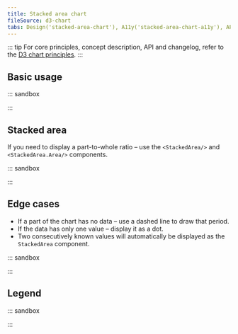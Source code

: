 ```yaml
---
title: Stacked area chart
fileSource: d3-chart
tabs: Design('stacked-area-chart'), A11y('stacked-area-chart-a11y'), API('stacked-area-chart-api'), Examples('stacked-area-chart-d3-code'), Changelog('d3-chart-changelog')
---
```


::: tip
For core principles, concept description, API and changelog, refer to the [D3 chart principles](/data-display/d3-chart/d3-chart).
:::

## Basic usage

::: sandbox

<script lang="tsx">
import React from 'react';
import { Chart } from '@semcore/ui/d3-chart';
import { curveCardinal } from 'd3-shape';

const formatDate = (type: 'axis' | 'tooltip') => (value) => {
  const options =
    type === 'axis'
      ? {
          month: 'short' as const,
          day: 'numeric' as const,
        }
      : {
          year: 'numeric' as const,
          month: 'long' as const,
          day: 'numeric' as const,
        };

  return new Intl.DateTimeFormat('en', options).format(value);
};

const Demo = () => {
  return (
    <Chart.Area
      data={data}
      plotWidth={500}
      plotHeight={200}
      groupKey={'time'}
      tooltipValueFormatter={formatDate('tooltip')}
      axisXValueFormatter={formatDate('axis')}
      stacked={true}
      curve={curveCardinal}
    />
  );
};

const date = new Date();
const data = [...Array(5).keys()].map((d, i) => ({
  time: new Date(date.setDate(date.getDate() + 5)),
  stack1: Math.random() * 5,
  stack2: Math.random() * 5,
  stack3: Math.random() * 5,
}));
</script>

:::

## Stacked area

If you need to display a part-to-whole ratio – use the `<StackedArea/>` and `<StackedArea.Area/>` components.

::: sandbox

<script lang="tsx">
import React from 'react';
import { Plot, XAxis, YAxis, minMax, StackedArea, HoverLine } from '@semcore/ui/d3-chart';
import { scaleLinear } from 'd3-scale';
import { Flex, Box } from '@semcore/ui/flex-box';
import { Text } from '@semcore/ui/typography';
import { curveCardinal } from 'd3-shape';

function formatDate(value, options) {
  return new Intl.DateTimeFormat('en', options).format(value);
}

const Demo = () => {
  const MARGIN = 40;
  const width = 500;
  const height = 300;

  const xScale = scaleLinear()
    .range([MARGIN, width - MARGIN])
    .domain(minMax(data, 'time'));

  const yScale = scaleLinear()
    .range([height - MARGIN, MARGIN])
    .domain([0, 15]);

  return (
    <Plot data={data} scale={[xScale, yScale]} width={width} height={height}>
      <YAxis>
        <YAxis.Ticks />
        <YAxis.Grid />
      </YAxis>
      <XAxis>
        <XAxis.Ticks ticks={data.map((d) => +d.time)}>
          {({ value }) => ({
            children: formatDate(value, {
              month: 'short',
              day: 'numeric',
            }),
          })}
        </XAxis.Ticks>
      </XAxis>
      <HoverLine.Tooltip x='time' wMin={100}>
        {({ xIndex }) => {
          return {
            children: (
              <>
                <HoverLine.Tooltip.Title>
                  {formatDate(data[xIndex].time, {
                    year: 'numeric',
                    month: 'long',
                    day: 'numeric',
                  })}
                </HoverLine.Tooltip.Title>
                <Flex justifyContent='space-between'>
                  <HoverLine.Tooltip.Dot mr={4}>Stack 1</HoverLine.Tooltip.Dot>
                  <Text bold>{data[xIndex].stack1}</Text>
                </Flex>
                <Flex mt={2} justifyContent='space-between'>
                  <HoverLine.Tooltip.Dot mr={4}>Stack 2</HoverLine.Tooltip.Dot>
                  <Text bold>{data[xIndex].stack2}</Text>
                </Flex>
                <Flex mt={2} justifyContent='space-between'>
                  <HoverLine.Tooltip.Dot mr={4}>Stack 3</HoverLine.Tooltip.Dot>
                  <Text bold>{data[xIndex].stack3}</Text>
                </Flex>
                <Flex mt={2} justifyContent='space-between'>
                  <Box mr={4}>Total</Box>
                  <Text bold>
                    {data[xIndex].stack1 + data[xIndex].stack2 + data[xIndex].stack3}
                  </Text>
                </Flex>
              </>
            ),
          };
        }}
      </HoverLine.Tooltip>
      <StackedArea x='time'>
        <StackedArea.Area y='stack1' curve={curveCardinal}>
          <StackedArea.Area.Dots />
        </StackedArea.Area>
        <StackedArea.Area y='stack2' curve={curveCardinal}>
          <StackedArea.Area.Dots />
        </StackedArea.Area>
        <StackedArea.Area y='stack3' curve={curveCardinal}>
          <StackedArea.Area.Dots />
        </StackedArea.Area>
      </StackedArea>
    </Plot>
  );
};

const date = new Date();
const data = [...Array(5).keys()].map((d, i) => ({
  time: new Date(date.setDate(date.getDate() + 5)),
  stack1: Math.random() * 5,
  stack2: Math.random() * 5,
  stack3: Math.random() * 5,
}));
</script>

:::

## Edge cases

- If a part of the chart has no data – use a dashed line to draw that period.
- If the data has only one value – display it as a dot.
- Two consecutively known values will automatically be displayed as the `StackedArea` component.

::: sandbox

<script lang="tsx">
import React from 'react';
import { Plot, XAxis, YAxis, minMax, StackedArea, HoverLine } from '@semcore/ui/d3-chart';
import { scaleLinear } from 'd3-scale';
import { Flex } from '@semcore/ui/flex-box';
import { Text } from '@semcore/ui/typography';

const Demo = () => {
  const MARGIN = 40;
  const width = 500;
  const height = 300;

  const xScale = scaleLinear()
    .range([MARGIN, width - MARGIN])
    .domain(minMax(data, 'time'));

  const yScale = scaleLinear()
    .range([height - MARGIN, MARGIN])
    .domain([0, 15]);

  return (
    <Plot data={data} scale={[xScale, yScale]} width={width} height={height}>
      <YAxis>
        <YAxis.Ticks />
        <YAxis.Grid />
      </YAxis>
      <XAxis>
        <XAxis.Ticks ticks={data.map((d) => +d.time)} />
      </XAxis>
      <HoverLine.Tooltip x='time' wMin={100}>
        {({ xIndex }) => {
          return {
            children: (
              <>
                <HoverLine.Tooltip.Title>{data[xIndex].time}</HoverLine.Tooltip.Title>
                <Flex justifyContent='space-between'>
                  <HoverLine.Tooltip.Dot mr={4}>Stack 1</HoverLine.Tooltip.Dot>
                  <Text bold>{data[xIndex].stack1 ?? 'n/a'}</Text>
                </Flex>
                <Flex mt={2} justifyContent='space-between'>
                  <HoverLine.Tooltip.Dot mr={4}>Stack 2</HoverLine.Tooltip.Dot>
                  <Text bold>{data[xIndex].stack2 ?? 'n/a'}</Text>
                </Flex>
                <Flex mt={2} justifyContent='space-between'>
                  <HoverLine.Tooltip.Dot mr={4}>Stack 3</HoverLine.Tooltip.Dot>
                  <Text bold>{data[xIndex].stack3 ?? 'n/a'}</Text>
                </Flex>
              </>
            ),
          };
        }}
      </HoverLine.Tooltip>
      <StackedArea x='time'>
        <StackedArea.Area y='stack1'>
          <StackedArea.Area.Null />
          <StackedArea.Area.Dots />
        </StackedArea.Area>
        <StackedArea.Area y='stack2'>
          <StackedArea.Area.Null />
          <StackedArea.Area.Dots />
        </StackedArea.Area>
        <StackedArea.Area y='stack3'>
          <StackedArea.Area.Null />
          <StackedArea.Area.Dots />
        </StackedArea.Area>
      </StackedArea>
    </Plot>
  );
};

const data = [
  { time: 0, stack1: 1, stack2: 4, stack3: 3 },
  { time: 1, stack1: 2, stack2: 3, stack3: 4 },
  { time: 2, stack1: 1, stack2: 4, stack3: 5 },
  { time: 3, stack1: null, stack2: null, stack3: null },
  { time: 4, stack1: null, stack2: null, stack3: null },
  { time: 5, stack1: 3, stack2: 4, stack3: 3 },
  { time: 6, stack1: null, stack2: null, stack3: null },
  { time: 7, stack1: 2, stack2: 5, stack3: 3 },
  { time: 8, stack1: 2, stack2: 6, stack3: 5 },
  { time: 9, stack1: 5, stack2: 5, stack3: 3 },
];
</script>

:::

## Legend

::: sandbox

<script lang="tsx">
import React from 'react';
import {
  Plot,
  XAxis,
  YAxis,
  minMax,
  StackedArea,
  HoverLine,
  makeDataHintsContainer,
  LegendItem,
  ChartLegend,
} from '@semcore/ui/d3-chart';
import { scaleLinear } from 'd3-scale';
import { Flex, Box } from '@semcore/ui/flex-box';
import { Text } from '@semcore/ui/typography';
import { curveCardinal } from 'd3-shape';
import resolveColor from '@semcore/utils/lib/color';

function formatDate(value, options) {
  return new Intl.DateTimeFormat('en', options).format(value);
}

const lineColors = {
  1: resolveColor('blue-300'),
  2: resolveColor('green-200'),
  3: resolveColor('orange-400'),
};

const dataHints = makeDataHintsContainer();

const Demo = () => {
  const MARGIN = 40;
  const width = 500;
  const height = 300;

  const xScale = scaleLinear()
    .range([MARGIN, width - MARGIN])
    .domain(minMax(data, 'time'));

  const yScale = scaleLinear()
    .range([height - MARGIN, MARGIN])
    .domain([0, 15]);

  const legendItems = Object.keys(data[0])
    .filter((name) => name !== 'time')
    .map((item) => {
      return {
        id: item,
        label: `Stack ${item}`,
        checked: true,
        color: lineColors[item],
      };
    });

  return (
    <>
      <ChartLegend dataHints={dataHints} items={legendItems} shape={'Square'} />
      <Plot
        data={data}
        scale={[xScale, yScale]}
        width={width}
        height={height}
        dataHints={dataHints}
      >
        <YAxis>
          <YAxis.Ticks />
          <YAxis.Grid />
        </YAxis>
        <XAxis>
          <XAxis.Ticks ticks={data.map((d) => +d.time)}>
            {({ value }) => ({
              children: formatDate(value, {
                month: 'short',
                day: 'numeric',
              }),
            })}
          </XAxis.Ticks>
        </XAxis>
        <HoverLine.Tooltip x='time' wMin={100}>
          {({ xIndex }) => {
            return {
              children: (
                <>
                  <HoverLine.Tooltip.Title>
                    {formatDate(data[xIndex].time, {
                      year: 'numeric',
                      month: 'long',
                      day: 'numeric',
                    })}
                  </HoverLine.Tooltip.Title>
                  <Flex justifyContent='space-between'>
                    <HoverLine.Tooltip.Dot mr={4} color={lineColors[1]}>
                      {legendItems[0].label}
                    </HoverLine.Tooltip.Dot>
                    <Text bold>{data[xIndex][1]}</Text>
                  </Flex>
                  <Flex mt={2} justifyContent='space-between'>
                    <HoverLine.Tooltip.Dot mr={4} color={lineColors[2]}>
                      {legendItems[1].label}
                    </HoverLine.Tooltip.Dot>
                    <Text bold>{data[xIndex][2]}</Text>
                  </Flex>
                  <Flex mt={2} justifyContent='space-between'>
                    <HoverLine.Tooltip.Dot mr={4} color={lineColors[3]}>
                      {legendItems[2].label}
                    </HoverLine.Tooltip.Dot>
                    <Text bold>{data[xIndex][3]}</Text>
                  </Flex>
                  <Flex mt={2} justifyContent='space-between'>
                    <Box mr={4}>Total</Box>
                    <Text bold>{data[xIndex][1] + data[xIndex][2] + data[xIndex][3]}</Text>
                  </Flex>
                </>
              ),
            };
          }}
        </HoverLine.Tooltip>
        <StackedArea x='time'>
          <StackedArea.Area y='1' color={lineColors[1]} curve={curveCardinal}>
            <StackedArea.Area.Dots />
          </StackedArea.Area>
          <StackedArea.Area y='2' fill='#59DDAA50' color={lineColors[2]} curve={curveCardinal}>
            <StackedArea.Area.Dots />
          </StackedArea.Area>
          <StackedArea.Area y='3' fill='#FF622D50' color={lineColors[3]} curve={curveCardinal}>
            <StackedArea.Area.Dots />
          </StackedArea.Area>
        </StackedArea>
      </Plot>
    </>
  );
};

const date = new Date();
const data = [...Array(5).keys()].map((d, i) => ({
  time: new Date(date.setDate(date.getDate() + 5)),
  1: Math.random() * 5,
  2: Math.random() * 5,
  3: Math.random() * 5,
}));
</script>

:::